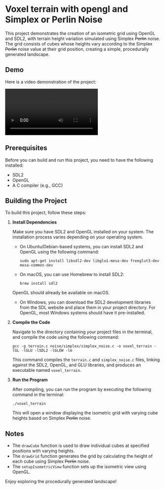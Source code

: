 # Voxel terrain with opengl and Simplex or Perlin Noise

This project demonstrates the creation of an isometric grid using OpenGL and SDL2, with terrain height variation simulated using Simplex ~~Perlin~~  noise. The grid consists of cubes whose heights vary according to the Simplex ~~Perlin~~  noise value at their grid position, creating a simple, procedurally generated landscape.

## Demo

Here is a video demonstration of the project:

![Demo Video](./demo/demo.webm)

## Prerequisites

Before you can build and run this project, you need to have the following installed:
- SDL2
- OpenGL
- A C compiler (e.g., GCC)

## Building the Project

To build this project, follow these steps:

1. **Install Dependencies**

   Make sure you have SDL2 and OpenGL installed on your system. The installation process varies depending on your operating system.

   - On Ubuntu/Debian-based systems, you can install SDL2 and OpenGL using the following command:
     ```
     sudo apt-get install libsdl2-dev libglu1-mesa-dev freeglut3-dev mesa-common-dev
     ```

   - On macOS, you can use Homebrew to install SDL2:
     ```
     brew install sdl2
     ```

   OpenGL should already be available on macOS.

   - On Windows, you can download the SDL2 development libraries from the SDL website and place them in your project directory. For OpenGL, most Windows systems should have it pre-installed.

2. **Compile the Code**

   Navigate to the directory containing your project files in the terminal, and compile the code using the following command:

   ```
   gcc -g terrain.c noise/simplex/simplex_noise.c -o voxel_terrain -lGL -lGLU -lSDL2 -lGLEW -lm
   ```

   This command compiles the `terrain.c` and `simplex_noise.c` files, linking against the SDL2, OpenGL, and GLU libraries, and produces an executable named `voxel_terrain`.

3. **Run the Program**

   After compiling, you can run the program by executing the following command in the terminal:

   ```
   ./voxel_terrain
   ```

   This will open a window displaying the isometric grid with varying cube heights based on Simplex ~~Perlin~~  noise.

## Notes

- The `drawCube` function is used to draw individual cubes at specified positions with varying heights.
- The `drawGrid` function generates the grid by calculating the height of each cube using Simplex ~~Perlin~~  noise.
- The `setupIsometricView` function sets up the isometric view using OpenGL.

Enjoy exploring the procedurally generated landscape!